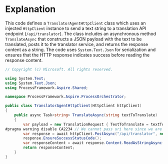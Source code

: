 # Explanation
This code defines a `TranslatorAgentHttpClient` class which uses an injected `HttpClient` instance to send a text string to a translation API endpoint (`/api/translator`). The class includes an asynchronous method `TranslateAsync` that constructs a JSON payload with the text to be translated, posts it to the translator service, and returns the response content as a string. The code uses `System.Text.Json` for serialization and ensures that the HTTP response indicates success before reading the response content.

```csharp
// Copyright (c) Microsoft. All rights reserved.

using System.Text;
using System.Text.Json;
using ProcessFramework.Aspire.Shared;

namespace ProcessFramework.Aspire.ProcessOrchestrator;

public class TranslatorAgentHttpClient(HttpClient httpClient)
{
    public async Task<string> TranslateAsync(string textToTranslate)
    {
        var payload = new TranslationRequest { TextToTranslate = textToTranslate };
#pragma warning disable CA2234 // We cannot pass uri here since we are using a customer http client with a base address
        var response = await httpClient.PostAsync("/api/translator", new StringContent(JsonSerializer.Serialize(payload), Encoding.UTF8, "application/json")).ConfigureAwait(false);
        response.EnsureSuccessStatusCode();
        var responseContent = await response.Content.ReadAsStringAsync();
        return responseContent;
    }
}
```